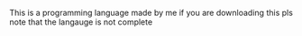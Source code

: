 This is a programming language made by me
if you are downloading this pls note that the langauge is not complete
